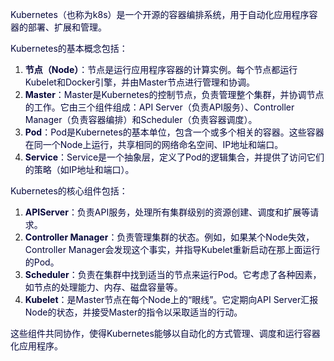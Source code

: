 <font style="color:rgb(5, 7, 59);background-color:rgb(253, 253, 254);">Kubernetes（也称为k8s）是一个开源的容器编排系统，用于自动化应用程序容器的部署、扩展和管理。</font>

<font style="color:rgb(5, 7, 59);background-color:rgb(253, 253, 254);">Kubernetes的基本概念包括：</font>

1. **<font style="color:rgb(5, 7, 59);background-color:rgb(253, 253, 254);">节点（Node）</font>**<font style="color:rgb(5, 7, 59);background-color:rgb(253, 253, 254);">：节点是运行应用程序容器的计算实例。每个节点都运行Kubelet和Docker引擎，并由Master节点进行管理和协调。</font>
2. **<font style="color:rgb(5, 7, 59);background-color:rgb(253, 253, 254);">Master</font>**<font style="color:rgb(5, 7, 59);background-color:rgb(253, 253, 254);">：Master是Kubernetes的控制节点，负责管理整个集群，并协调节点的工作。它由三个组件组成：API Server（负责API服务）、Controller Manager（负责容器编排）和Scheduler（负责容器调度）。</font>
3. **<font style="color:rgb(5, 7, 59);background-color:rgb(253, 253, 254);">Pod</font>**<font style="color:rgb(5, 7, 59);background-color:rgb(253, 253, 254);">：Pod是Kubernetes的基本单位，包含一个或多个相关的容器。这些容器在同一个Node上运行，共享相同的网络命名空间、IP地址和端口。</font>
4. **<font style="color:rgb(5, 7, 59);background-color:rgb(253, 253, 254);">Service</font>**<font style="color:rgb(5, 7, 59);background-color:rgb(253, 253, 254);">：Service是一个抽象层，定义了Pod的逻辑集合，并提供了访问它们的策略（如IP地址和端口）。</font>

<font style="color:rgb(5, 7, 59);background-color:rgb(253, 253, 254);">Kubernetes的核心组件包括：</font>

1. **<font style="color:rgb(5, 7, 59);background-color:rgb(253, 253, 254);">APIServer</font>**<font style="color:rgb(5, 7, 59);background-color:rgb(253, 253, 254);">：负责API服务，处理所有集群级别的资源创建、调度和扩展等请求。</font>
2. **<font style="color:rgb(5, 7, 59);background-color:rgb(253, 253, 254);">Controller Manager</font>**<font style="color:rgb(5, 7, 59);background-color:rgb(253, 253, 254);">：负责管理集群的状态。例如，如果某个Node失效，Controller Manager会发现这个事实，并指导Kubelet重新启动在那上面运行的Pod。</font>
3. **<font style="color:rgb(5, 7, 59);background-color:rgb(253, 253, 254);">Scheduler</font>**<font style="color:rgb(5, 7, 59);background-color:rgb(253, 253, 254);">：负责在集群中找到适当的节点来运行Pod。它考虑了各种因素，如节点的处理能力、内存、磁盘容量等。</font>
4. **<font style="color:rgb(5, 7, 59);background-color:rgb(253, 253, 254);">Kubelet</font>**<font style="color:rgb(5, 7, 59);background-color:rgb(253, 253, 254);">：是Master节点在每个Node上的“眼线”。它定期向API Server汇报Node的状态，并接受Master的指令以采取适当的行动。</font>

<font style="color:rgb(5, 7, 59);background-color:rgb(253, 253, 254);">这些组件共同协作，使得Kubernetes能够以自动化的方式管理、调度和运行容器化应用程序。</font>

